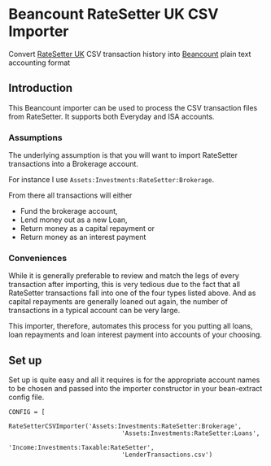 # Beancount RateSetter UK CSV Importer
Convert [RateSetter UK](https://www.ratesetter.com/) CSV transaction history into [Beancount](http://furius.ca/beancount/) plain text accounting format

## Introduction
This Beancount importer can be used to process the CSV transaction files from RateSetter. It supports both Everyday and ISA accounts.

### Assumptions
The underlying assumption is that you will want to import RateSetter transactions into a Brokerage account. 

For instance I use `Assets:Investments:RateSetter:Brokerage`.

From there all transactions will either
- Fund the brokerage account,
- Lend money out as a new Loan,
- Return money as a capital repayment or
- Return money as an interest payment

### Conveniences
While it is generally preferable to review and match the legs of every transaction after importing, this is very tedious due to the fact that all RateSetter transactions fall into one of the four types listed above. And as capital repayments are generally loaned out again, the number of transactions in a typical account can be very large. 

This importer, therefore, automates this process for you putting all loans, loan repayments and loan interest payment into accounts of your choosing.

## Set up

Set up is quite easy and all it requires is for the appropriate account names to be chosen and passed into the importer constructor in your bean-extract config file.

	CONFIG = [
             RateSetterCSVImporter('Assets:Investments:RateSetter:Brokerage',
                                   'Assets:Investments:RateSetter:Loans',
                                   'Income:Investments:Taxable:RateSetter',
                                   'LenderTransactions.csv')

